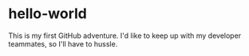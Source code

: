 # hello-world
This is my first GitHub adventure. I'd like to keep up with my developer teammates, so I'll have to hussle.
